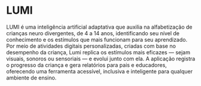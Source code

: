 # LUMI

LUMI é uma inteligência artificial adaptativa que auxilia na alfabetização de crianças neuro divergentes, de 4 a 14 anos, identificando seu nível de conhecimento e os estímulos que mais funcionam para seu aprendizado. Por meio de atividades digitais personalizadas, criadas com base no desempenho da criança, Lumi replica os estímulos mais eficazes — sejam visuais, sonoros ou sensoriais — e evolui junto com ela. A aplicação registra o progresso da criança e gera relatórios para pais e educadores, oferecendo uma ferramenta acessível, inclusiva e inteligente para qualquer ambiente de ensino.